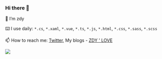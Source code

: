 ### Hi there 👋

🧑 I’m zdy

⌨️ I use daily: `*.cs`, `*.xaml`, `*.vue`, `*.ts`, `*.js`, `*.html`, `*.css`, `*.sass`, `*.scss`

📫 How to reach me: [Twitter](https://twitter.com/zdylacom), My blogs - [ZDY ' LOVE](https://www.zdyla.com)

<!--
**zdy1988/zdy1988** is a ✨ _special_ ✨ repository because its `README.md` (this file) appears on your GitHub profile.

Here are some ideas to get you started:

- 🔭 I’m currently working on ...
- 🌱 I’m currently learning ...
- 👯 I’m looking to collaborate on ...
- 🤔 I’m looking for help with ...
- 💬 Ask me about ...
- 📫 How to reach me: ...
- 😄 Pronouns: ...
- ⚡ Fun fact: ...
-->

[![](https://github-readme-stats.vercel.app/api?username=zdy1988&show_icons=true&hide_title=true&theme=nightowl)](https://github.com/zdy1988)
